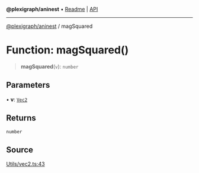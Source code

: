 **@plexigraph/aninest** • [Readme](../README.md) \| [API](../globals.md)

***

[@plexigraph/aninest](../README.md) / magSquared

# Function: magSquared()

> **magSquared**(`v`): `number`

## Parameters

• **v**: [`Vec2`](../type-aliases/Vec2.md)

## Returns

`number`

## Source

[Utils/vec2.ts:43](https://github.com/plexigraph/aninest/blob/b607a0c/src/Utils/vec2.ts#L43)
